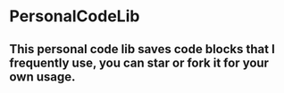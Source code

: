 # PersonalCodeLib

## This personal code lib saves code blocks that I frequently use, you can star or fork it for your own usage.
